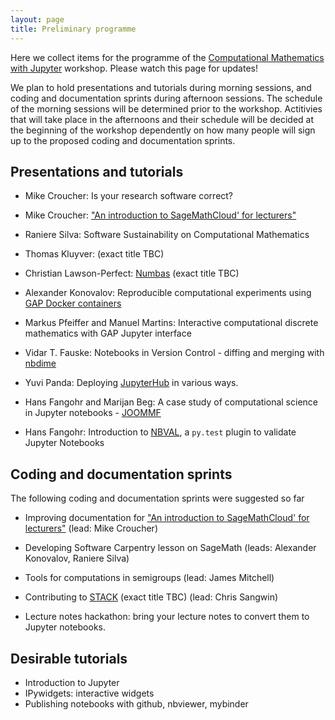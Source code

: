 ```yaml
---
layout: page
title: Preliminary programme
---
```


Here we collect items for the programme of the 
[Computational Mathematics with Jupyter](http://opendreamkit.org/meetings/2017-01-16-ICMS/) workshop.
Please watch this page for updates!

We plan to hold presentations and tutorials during morning sessions, and 
coding and documentation sprints during afternoon sessions. The schedule
of the morning sessions will be determined prior to the workshop. 
Actitivies that will take place in the afternoons and their schedule will 
be decided at the beginning of the workshop dependently on how many people 
will sign up to the proposed coding and documentation sprints.

## Presentations and tutorials

* Mike Croucher: Is your research software correct?

* Mike Croucher: ["An introduction to SageMathCloud' for lecturers"](https://github.com/mikecroucher/SMC_tutorial)

* Raniere Silva: Software Sustainability on Computational Mathematics

* Thomas Kluyver: (exact title TBC)

* Christian Lawson-Perfect: [Numbas](http://www.numbas.org.uk/) (exact title TBC) 

* Alexander Konovalov: Reproducible computational experiments using [GAP Docker containers](https://hub.docker.com/u/gapsystem/)

* Markus Pfeiffer and Manuel Martins: Interactive computational discrete mathematics with GAP Jupyter interface

* Vidar T. Fauske: Notebooks in Version Control - diffing and merging with [nbdime](https://github.com/jupyter/nbdime)

* Yuvi Panda: Deploying [JupyterHub](https://github.com/jupyterhub/jupyterhub) in various ways.

* Hans Fangohr and Marijan Beg: A case study of computational science in Jupyter notebooks - [JOOMMF](https://joommf.github.io)

* Hans Fangohr: Introduction to [NBVAL](https://github.com/computationalmodelling/nbval), a `py.test` plugin to validate Jupyter Notebooks

## Coding and documentation sprints

The following coding and documentation sprints were suggested so far

* Improving documentation for ["An introduction to SageMathCloud' for lecturers"](https://github.com/mikecroucher/SMC_tutorial) (lead: Mike Croucher)

* Developing Software Carpentry lesson on SageMath (leads: Alexander Konovalov, Raniere Silva)

* Tools for computations in semigroups (lead: James Mitchell)

* Contributing to [STACK](https://moodle.org/plugins/qtype_stack) (exact title TBC) (lead: Chris Sangwin)

* Lecture notes hackathon: bring your lecture notes to convert them to Jupyter notebooks.



## Desirable tutorials

- Introduction to Jupyter
- IPywidgets: interactive widgets 
- Publishing notebooks with github, nbviewer, mybinder

